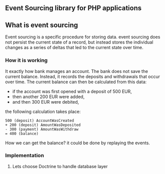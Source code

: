 ## Event Sourcing library for PHP applications

## What is event sourcing
Event sourcing is a specific procedure for storing data. event sourcing does not persist the current state of a record, but instead stores the individual changes as a series of deltas that led to the current state over time.

### How it is working
It exactly how bank manages an account. The bank does not save the current balance. Instead, it records the deposits and withdrawals that occur over time. The current balance can then be calculated from this data:

- if the account was first opened with a deposit of 500 EUR,
- then another 200 EUR were added,
- and then 300 EUR were debited,

the following calculation takes place:

```
500 (deposit) AccountWasCreated
+ 200 (deposit) AmountWasDeposited
- 300 (payment) AmountWasWithdraw
= 400 (balance)
```
How we can get the balance? it could be done by replaying the events.

### Implementation
1. Lets choose Doctrine to handle database layer


